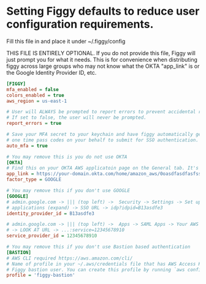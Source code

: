  
 
 
 
# Setting Figgy defaults to reduce user configuration requirements.
Fill this file in and place it under ~/.figgy/config

THIS FILE IS ENTIRELY OPTIONAL. If you do not provide this file, Figgy will just prompt you for 
what it needs. This is for convenience when distributing figgy across large groups who may not
know what the OKTA "app_link" is or the Google Identity Provider ID, etc.
 ```ini
[FIGGY]
mfa_enabled = false
colors_enabled = true
aws_region = us-east-1

# User will ALWAYS be prompted to report errors to prevent accidental reporting.
# If set to false, the user will never be prompted. 
report_errors = true

# Save your MFA secret to your keychain and have figgy automatically generate 
# one time pass codes on your behalf to submit for SSO authentication.
auto_mfa = true

# You may remove this is you do not use OKTA
[OKTA]
# Find this on your OKTA AWS applicatoin page on the General tab. It's labeled as EMBED LINK:
app_link = https://your-domain.okta.com/home/amazon_aws/0oasdfasdfasfssP4x6/123
factor_type = GOOGLE

# You may remove this if you don't use GOOGLE
[GOOGLE]
# admin.google.com -> ||| (top left) ->  Security -> Settings -> Set up single sign-on (SSO) for SAML
# applications (expand) -> SSO URL -> idp?idpid=B13asdfe3
identity_provider_id = B13asdfe3

# admin.google.com -> ||| (top left) ->  Apps -> SAML Apps -> Your AWS App 
# -> LOOK AT URL -> ...:service=12345678910
service_provider_id = 12345678910

# You may remove this if you don't use Bastion based authentication
[BASTION]
# AWS CLI required https://aws.amazon.com/cli/
# Name of profile in your ~/.aws/credentials file that has AWS Access Key associated with your 
# Figgy bastion user. You can create this profile by running `aws configure --profile figgy-bastion`
profile = 'figgy-bastion'
```